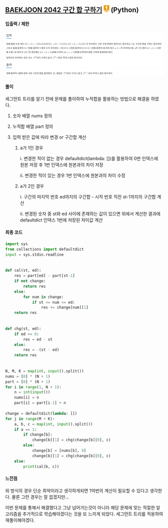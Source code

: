 ## [BAEKJOON 2042 구간 합 구하기](https://www.acmicpc.net/problem/13460) ![g2.png](readme.assets/g1.png) (Python)

#### 입출력 / 제한

![입출력.PNG](readme.assets/입출력.PNG)

#### 풀이

세그먼트 트리를 알기 전에 문제를 풀이하여 누적합을 활용하는 방법으로 해결을 하였다.

1. 숫자 배열 nums 정의

2. 누적합 배열 part 정의

3. 입력 받은 값에 따라 변경 or 구간합 계산
   
   1. a가 1인 경우
      
      i. 변경한 적이 없는 경우 defaultdict(lambda: [])를 활용하여 0번 인덱스에 원본 저장 후 1번 인덱스에 원본과의 차이 저장
      
      ii. 변경한 적이 있는 경우 1번 인덱스에 원본과의 차이 수정
   
   2. a가 2인 경우
      
      i. 구간의 마지막 번호 ed까지의 구간합 - 시작 번호 직전 st-1까지의 구간합 계산
      
      ii. 변경된 숫자 중 st와 ed 사이에 존재하는 값이 있으면 위에서 계산한 결과에 defaultdict 인덱스 1번에 저장된 차이값 계산
   
   

#### 최종 코드

```python
import sys
from collections import defaultdict
input = sys.stdin.readline


def cal(st, ed):
    res = part[ed] - part[st-1]
    if not change:
        return res
    else:
        for num in change:
            if st <= num <= ed:
                res += change[num][1]
    return res


def chg(st, ed):
    if ed >= 0:
        res = ed - st
    else:
        res = -(st - ed)
    return res


N, M, K = map(int, input().split())
nums = [0] * (N + 1)
part = [0] * (N + 1)
for i in range(1, N + 1):
    n = int(input())
    nums[i] = n
    part[i] = part[i-1] + n

change = defaultdict(lambda: [])
for j in range(M + K):
    a, b, c = map(int, input().split())
    if a == 1:
        if change[b]:
            change[b][1] = chg(change[b][0], c)
        else:
            change[b] = [nums[b], 0]
            change[b][1] = chg(change[b][0], c)
    else:
        print(cal(b, c))


```

#### 느낀점

위 방식의 경우 단순 최악이라고 생각하게되면 1억번의 계산이 필요할 수 있다고 생각한다. 물론 그런 경우는 잘 없겠지만...

이번 문제를 통해서 해결했다고 그냥 넘어가는것이 아니라 해당 문제에 맞는 적절한 알고리즘을 추가적으로 학습해야겠다는 것을 또 느끼게 되었다. 세그먼트 트리를 적용하여 재풀이해야겠다.
